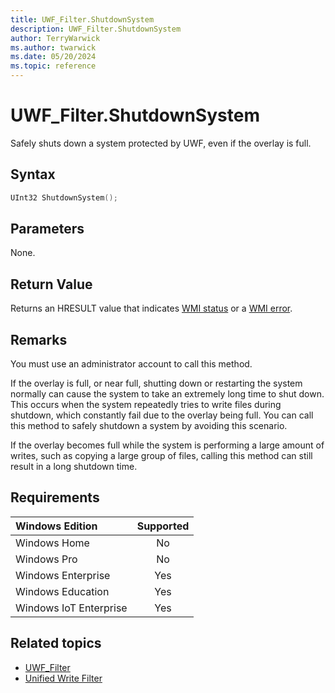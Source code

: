 ```yaml
---
title: UWF_Filter.ShutdownSystem
description: UWF_Filter.ShutdownSystem
author: TerryWarwick
ms.author: twarwick
ms.date: 05/20/2024
ms.topic: reference
---
```


# UWF_Filter.ShutdownSystem

Safely shuts down a system protected by UWF, even if the overlay is full.

## Syntax

```powershell
UInt32 ShutdownSystem();
```

## Parameters

None.

## Return Value

Returns an HRESULT value that indicates [WMI status](/windows/win32/wmisdk/wmi-non-error-constants) or a [WMI error](/windows/win32/wmisdk/wmi-error-constants).

## Remarks

You must use an administrator account to call this method.

If the overlay is full, or near full, shutting down or restarting the system normally can cause the system to take an extremely long time to shut down. This occurs when the system repeatedly tries to write files during shutdown, which constantly fail due to the overlay being full. You can call this method to safely shutdown a system by avoiding this scenario.

If the overlay becomes full while the system is performing a large amount of writes, such as copying a large group of files, calling this method can still result in a long shutdown time.

## Requirements

| Windows Edition        | Supported |
|:-----------------------|:---------:|
| Windows Home           | No        |
| Windows Pro            | No        |
| Windows Enterprise     | Yes       |
| Windows Education      | Yes       |
| Windows IoT Enterprise | Yes       |

## Related topics

- [UWF_Filter](uwf-filter.md)
- [Unified Write Filter](unified-write-filter.md)

